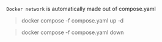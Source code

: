 `Docker network` is automatically made out of compose.yaml

> docker compose -f compose.yaml up -d

> docker compose -f compose.yaml down